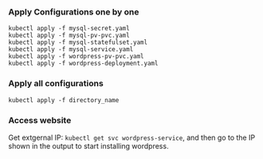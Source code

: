 ### Apply Configurations one by one 
```
kubectl apply -f mysql-secret.yaml
kubectl apply -f mysql-pv-pvc.yaml
kubectl apply -f mysql-statefulset.yaml
kubectl apply -f mysql-service.yaml
kubectl apply -f wordpress-pv-pvc.yaml
kubectl apply -f wordpress-deployment.yaml
```
### Apply all configurations
`kubectl apply -f directory_name`
### Access website
Get extgernal IP: `kubectl get svc wordpress-service`, and then go to the IP shown in the output to start installing wordpress.